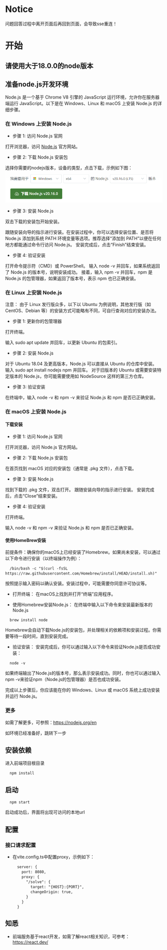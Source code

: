 # Notice
问题回答过程中离开页面后再回到页面，会导致sse重连！
# 开始
## 请使用大于18.0.0的node版本
## 准备node.js开发环境
Node.js 是一个基于 Chrome V8 引擎的 JavaScript 运行环境，允许你在服务器端运行 JavaScript。以下是在 Windows、Linux 和 macOS 上安装 Node.js 的详细步骤。

### 在 Windows 上安装 Node.js
- 步骤 1: 访问 Node.js 官网

打开浏览器，访问 [Node.js](https://nodejs.org/zh-cn/download/prebuilt-installer) 官方网站。

- 步骤 2: 下载 Node.js 安装包

选择你需要的nodejs版本，设备的类型，点击下载，示例如下图：
![windows install](./windows-.png)

- 步骤 3: 安装 Node.js

双击下载的安装包开始安装。

跟随安装向导的指示进行安装。在安装过程中，你可以选择安装位置、是否将 Node.js 添加到系统 PATH 环境变量等选项。推荐选择“添加到 PATH”以便在任何地方都能通过命令行访问 Node.js。
安装完成后，点击“Finish”结束安装。

- 步骤 4: 验证安装

打开命令提示符（CMD）或 PowerShell。
输入 node -v 并回车，如果系统返回了 Node.js 的版本号，说明安装成功。
接着，输入 npm -v 并回车，npm 是 Node.js 的包管理器，如果返回了版本号，表示 npm 也已正确安装。

### 在 Linux 上安装 Node.js
注意： 由于 Linux 发行版众多，以下以 Ubuntu 为例说明，其他发行版（如 CentOS、Debian 等）的安装方式可能略有不同，可自行查询对应的安装办法。

- 步骤 1: 更新你的包管理器

打开终端。

输入 sudo apt update 并回车，以更新 Ubuntu 的包索引。

- 步骤 2: 安装 Node.js

对于 Ubuntu 18.04 及更高版本，Node.js 可以直接从 Ubuntu 的仓库中安装。
输入 sudo apt install nodejs npm 并回车。
对于旧版本的 Ubuntu 或需要安装特定版本的 Node.js，你可能需要使用如 NodeSource 这样的第三方仓库。

- 步骤 3: 验证安装

在终端中，输入 node -v 和 npm -v 来验证 Node.js 和 npm 是否已正确安装。

### 在 macOS 上安装 Node.js

#### 下载安装
- 步骤 1: 访问 Node.js 官网

打开浏览器，访问 Node.js 官方网站。

- 步骤 2: 下载 Node.js 安装包

在首页找到 macOS 对应的安装包（通常是 .pkg 文件），点击下载。

- 步骤 3: 安装 Node.js

找到下载的 .pkg 文件，双击打开。
跟随安装向导的指示进行安装。
安装完成后，点击“Close”结束安装。

- 步骤 4: 验证安装

打开终端。

输入 node -v 和 npm -v 来验证 Node.js 和 npm 是否已正确安装。

#### 使用HomeBrew安装
前提条件：确保你的macOS上已经安装了Homebrew。如果尚未安装，可以通过以下命令进行安装（以终端操作为例）：
```
  /bin/bash -c "$(curl -fsSL https://raw.githubusercontent.com/Homebrew/install/HEAD/install.sh)"
```
按照提示输入密码以确认安装。安装过程中，可能需要你同意许可协议等。

- 打开终端：
在macOS上找到并打开“终端”应用程序。

- 使用Homebrew安装Node.js：
在终端中输入以下命令来安装最新版本的Node.js
```
  brew install node
```
Homebrew会自动下载Node.js的安装包，并处理相关的依赖项和安装过程。你需要等待一段时间，直到安装完成。

- 验证安装：
安装完成后，你可以通过输入以下命令来验证Node.js是否成功安装：
```
  node -v
```
如果终端输出了Node.js的版本号，那么表示安装成功。同时，你也可以通过输入npm -v来验证npm（Node.js的包管理器）是否也成功安装。

完成以上步骤后，你应该能在你的 Windows、Linux 或 macOS 系统上成功安装并运行 Node.js。

### 更多
如需了解更多，可参照：https://nodejs.org/en

如环境已经准备好，跳转下一步

## 安装依赖
进入前端项目根目录
```
  npm install
```

## 启动
```
  npm start
```

启动成功后，界面将出现可访问的本地url

## 配置
### 接口请求配置

- 在vite.config.ts中配置proxy，示例如下：

  ```
    server: {
      port: 8080,
      proxy: {
        "/solve": {
          target: "{HOST}:{PORT}",
          changeOrigin: true,
        }
      }
    }
  ```

## 知悉
- 前端服务基于react开发，如需了解react相关知识，可参考：https://react.dev/